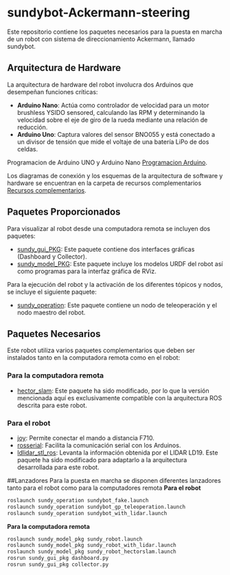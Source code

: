 # sundybot-Ackermann-steering
Este repositorio contiene los paquetes necesarios para la puesta en marcha de un robot con sistema de direccionamiento Ackermann, llamado sundybot.

## Arquitectura de Hardware
La arquitectura de hardware del robot involucra dos Arduinos que desempeñan funciones críticas:
- **Arduino Nano**: Actúa como controlador de velocidad para un motor brushless YSIDO sensored, calculando las RPM y determinando la velocidad sobre el eje de giro de la rueda mediante una relación de reducción.
- **Arduino Uno**: Captura valores del sensor BNO055 y está conectado a un divisor de tensión que mide el voltaje de una batería LiPo de dos celdas.

Programacion de Arduino UNO y Arduino Nano [Programacion Arduino](https://github.com/JulioG1804/sundybot-Ackermann-steering/tree/main/Programacion%20Arduino).

Los diagramas de conexión y los esquemas de la arquitectura de software y hardware se encuentran en la carpeta de recursos complementarios [Recursos complementarios](https://github.com/JulioG1804/sundybot-Ackermann-steering/tree/main/Recursos%20complementarios).

## Paquetes Proporcionados
Para visualizar al robot desde una computadora remota se incluyen dos paquetes:
- [sundy_gui_PKG](https://github.com/JulioG1804/sundybot-Ackermann-steering/tree/main/sundy_gui_pkg): Este paquete contiene dos interfaces gráficas (Dashboard y Collector).
- [sundy_model_PKG](https://github.com/JulioG1804/sundybot-Ackermann-steering/tree/main/sundy_model_pkg): Este paquete incluye los modelos URDF del robot así como programas para la interfaz gráfica de RViz.

Para la ejecución del robot y la activación de los diferentes tópicos y nodos, se incluye el siguiente paquete:
- [sundy_operation](https://github.com/JulioG1804/sundybot-Ackermann-steering/tree/main/sundy_operation): Este paquete contiene un nodo de teleoperación y el nodo maestro del robot.

## Paquetes Necesarios
Este robot utiliza varios paquetes complementarios que deben ser instalados tanto en la computadora remota como en el robot:

### Para la computadora remota
- [hector_slam](https://github.com/JulioG1804/sundybot-Ackermann-steering/tree/main/hector_slam): Este paquete ha sido modificado, por lo que la versión mencionada aquí es exclusivamente compatible con la arquitectura ROS descrita para este robot.

### Para el robot
- [joy](https://github.com/ros-drivers/joystick_drivers/tree/main/joy): Permite conectar el mando a distancia F710.
- [rosserial](https://github.com/ros-drivers/rosserial): Facilita la comunicación serial con los Arduinos.
- [ldlidar_stl_ros](https://github.com/JulioG1804/sundybot-Ackermann-steering/tree/main/ldlidar_stl_ros): Levanta la información obtenida por el LIDAR LD19. Este paquete ha sido modificado para adaptarlo a la arquitectura desarrollada para este robot.

##Lanzadores
Para la puesta en marcha se disponen diferentes lanzadores tanto para el robot como para la computadores remota
**Para el robot**
```bash
roslaunch sundy_operation sundybot_fake.launch
roslaunch sundy_operation sundybot_gp_teleoperation.launch
roslaunch sundy_operation sundybot_with_lidar.launch
```

**Para la computadora remota**
```bash
roslaunch sundy_model_pkg sundy_robot.launch
roslaunch sundy_model_pkg sundy_robot_with_lidar.launch
roslaunch sundy_model_pkg sundy_robot_hectorslam.launch
rosrun sundy_gui_pkg dashboard.py
rosrun sundy_gui_pkg collector.py
```

